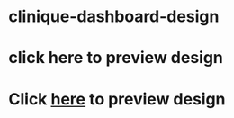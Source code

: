 # clinique-dashboard-design

# click here to preview design

# Click [here](clinique-dashboard-design.netlify.app) to preview design 
